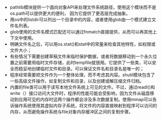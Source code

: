 * pathlib模块提供一个面向对象API来处理文件系统路径，使用这个模块而不是os.path可以提供更大的便利，
因为它提供了更高层完成抽象。
* 用os中的listdir可以列出一个目录中的内容，或者使用glob由一个模式建立文件名列表。
* glob使用的文件名模式匹配还可以通过fnmatch直接提供，从而可以再其他上下文中使用。
* 明确文件名之后，可以用os.stat()和stat中的常量来检查其他特性，如权限或文件大小；
* 有些情况下需要创建草稿文件来临时保护数据，或者将数据移动到一个永久位置之前需要用临时文件存储，此时tempfile就很用。它提供了一些类，可以安全而稳妥地创建临时文件和目录。可以保证文件名和目录名是唯一的；
* 程序经常需要把文件作为一个整体处理，而不考虑其内容。shutil模块包含了一些高级文件操作，如复制文件和目录，以及创建或解压缩文件归档。
* 内置的file类可以用于读写本地文件系统上可见的文件。不过，通过readl()和write（）接口访问大文件时，程序的性能可能会受影响，因为文件从磁盘移动到应用可见的内存时这两个操作都会涉及多次数据复制。使用mmap可以告诉操作系统使用其虚拟内存子系统，将文件的内容直接映射到程序可以访问的内存，从而避免操作系统与file对象内存缓冲区之间的复制步骤。
